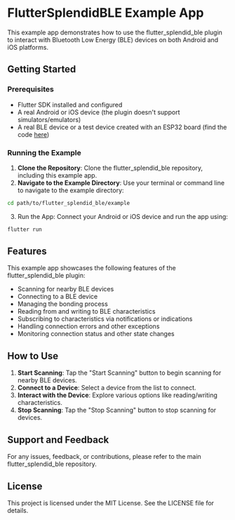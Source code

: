 # FlutterSplendidBLE Example App

This example app demonstrates how to use the flutter_splendid_ble plugin to interact with Bluetooth
Low Energy (BLE) devices on both Android and iOS platforms.

## Getting Started

### Prerequisites

- Flutter SDK installed and configured
- A real Android or iOS device (the plugin doesn't support simulators/emulators)
- A real BLE device or a test device created with an ESP32 board (find the
  code [here](https://github.com/Toglefritz/esp32_ble_tester))

### Running the Example

1. **Clone the Repository**: Clone the flutter_splendid_ble repository, including this example app.
2. **Navigate to the Example Directory**: Use your terminal or command line to navigate to the
   example directory:

```bash
cd path/to/flutter_splendid_ble/example
```

3. Run the App: Connect your Android or iOS device and run the app using:

```bash
flutter run
```

## Features

This example app showcases the following features of the flutter_splendid_ble plugin:

- Scanning for nearby BLE devices
- Connecting to a BLE device
- Managing the bonding process
- Reading from and writing to BLE characteristics
- Subscribing to characteristics via notifications or indications
- Handling connection errors and other exceptions
- Monitoring connection status and other state changes

## How to Use

1. **Start Scanning**: Tap the "Start Scanning" button to begin scanning for nearby BLE devices.
2. **Connect to a Device**: Select a device from the list to connect.
3. **Interact with the Device**: Explore various options like reading/writing characteristics.
4. **Stop Scanning**: Tap the "Stop Scanning" button to stop scanning for devices.

## Support and Feedback

For any issues, feedback, or contributions, please refer to the main flutter_splendid_ble
repository.

## License

This project is licensed under the MIT License. See the LICENSE file for details.